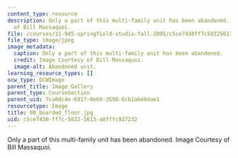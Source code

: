 ```yaml
---
content_type: resource
description: Only a part of this multi-family unit has been abandoned. Image Courtesy
  of Bill Massaquoi.
file: /courses/11-945-springfield-studio-fall-2005/c5ce7430ff7c50225613a8fffc927232_08_boarded_floor.jpg
file_type: image/jpeg
image_metadata:
  caption: Only a part of this multi-family unit has been abandoned.
  credit: Image Courtesy of Bill Massaquoi.
  image-alt: Abandoned unit.
learning_resource_types: []
ocw_type: OCWImage
parent_title: Image Gallery
parent_type: CourseSection
parent_uid: 7ca0dc4e-6917-0e69-3598-6cb1abe84ae1
resourcetype: Image
title: 08_boarded_floor.jpg
uid: c5ce7430-ff7c-5022-5613-a8fffc927232
---
```

Only a part of this multi-family unit has been abandoned. Image Courtesy of Bill Massaquoi.